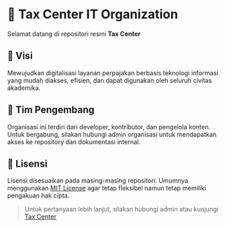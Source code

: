 # 🧾 Tax Center IT Organization

Selamat datang di repositori resmi **Tax Center**

## 🎯 Visi

Mewujudkan digitalisasi layanan perpajakan berbasis teknologi informasi yang mudah diakses, efisien, dan dapat digunakan oleh seluruh civitas akademika.

## 👥 Tim Pengembang

Organisasi ini terdiri dari developer, kontributor, dan pengelola konten.  
Untuk bergabung, silakan hubungi admin organisasi untuk mendapatkan akses ke repository dan dokumentasi internal.

## 📄 Lisensi

Lisensi disesuaikan pada masing-masing repositori. Umumnya menggunakan [MIT License](https://opensource.org/licenses/MIT) agar tetap fleksibel namun tetap memiliki pengakuan hak cipta.

> Untuk pertanyaan lebih lanjut, silakan hubungi admin atau kunjungi [Tax Center](https://taxcenterug.com/)
